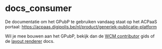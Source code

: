 # docs_consumer
De documentatie om het GPubP te gebruiken vandaag staat op het ACPaaS portaal: https://acpaas.digipolis.be/nl/product/generiek-publicatie-platform

Wil je mee bouwen aan het GPubP, bekijk dan de [WCM contributor](https://gpubp.github.io/docs_wcm_contributor/#/) gids of de [layout renderer](https://github.com/GPubP/docs_layout_renderer) docs.
